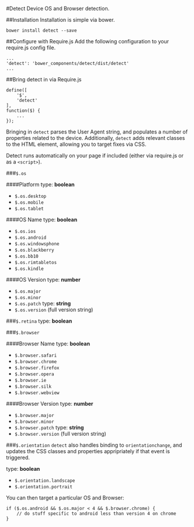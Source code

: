 #Detect
Device OS and Browser detection.

##Installation
Installation is simple via bower.

```
bower install detect --save
```
##Configure with Require.js
Add the following configuration to your require.js config file.

```
...
'detect': 'bower_components/detect/dist/detect'
...
```
##Bring detect in via Require.js

```
define([ 
	'$', 
	'detect'
], 
function($) {
	...
});
```

Bringing in `detect` parses the User Agent string, and populates a number of properties related to the device. Additionally, `detect` adds relevant classes to the HTML element, allowing you to target fixes via CSS.

Detect runs automatically on your page if included (either via require.js or as a `<script>`).

###`$.os`

####Platform
type: **boolean**
- `$.os.desktop`
- `$.os.mobile`
- `$.os.tablet`

####OS Name
type: **boolean**
- `$.os.ios`
- `$.os.android`
- `$.os.windowsphone`
- `$.os.blackberry`
- `$.os.bb10`
- `$.os.rimtabletos`
- `$.os.kindle`

####OS Version
type: **number**
- `$.os.major`
- `$.os.minor`
- `$.os.patch`
type: **string**
- `$.os.version` (full version string)

###`$.retina`
type: **boolean**

###`$.browser`

####Browser Name
type: **boolean**
- `$.browser.safari`
- `$.browser.chrome`
- `$.browser.firefox`
- `$.browser.opera`
- `$.browser.ie`
- `$.browser.silk`
- `$.browser.webview`

####Browser Version
type: **number**
- `$.browser.major`
- `$.browser.minor`
- `$.browser.patch`
type: **string**
- `$.browser.version` (full version string)

###`$.orientation`
`detect` also handles binding to `orientationchange`, and updates the CSS classes and properties 
appripriately if that event is triggered.

type: **boolean**
- `$.orientation.landscape`
- `$.orientation.portrait`

You can then target a particular OS and Browser:

```
if ($.os.android && $.os.major < 4 && $.browser.chrome) {
	// do stuff specific to android less than version 4 on chrome
}
```

